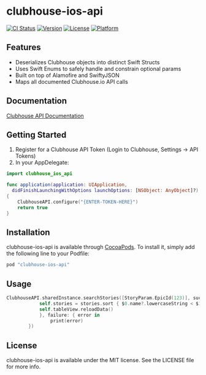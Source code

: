 # clubhouse-ios-api

[![CI Status](http://img.shields.io/travis/altyus/clubhouse-ios-api.svg?style=flat)](https://travis-ci.org/altyus/clubhouse-ios-api)
[![Version](https://img.shields.io/cocoapods/v/clubhouse-ios-api.svg?style=flat)](http://cocoapods.org/pods/clubhouse-ios-api)
[![License](https://img.shields.io/cocoapods/l/clubhouse-ios-api.svg?style=flat)](http://cocoapods.org/pods/clubhouse-ios-api)
[![Platform](https://img.shields.io/cocoapods/p/clubhouse-ios-api.svg?style=flat)](http://cocoapods.org/pods/clubhouse-ios-api)

## Features

* Deserializes Clubhouse objects into distinct Swift Structs
* Uses Swift Enums to safely handle and constrain optional params
* Built on top of Alamofire and SwiftyJSON
* Maps all documented Clubhouse.io API calls

## Documentation

[Clubhouse API Documentation](https://clubhouse.io/api/)

## Getting Started

1. Register for a Clubhouse API Token (Login to Clubhouse, Settings -> API Tokens)
2. In your AppDelegate:
```Swift
import clubhouse_ios_api

func application(application: UIApplication,
  didFinishLaunchingWithOptions launchOptions: [NSObject: AnyObject]?) -> Bool      
{
    ClubhouseAPI.configure("{ENTER-TOKEN-HERE}")
    return true
}

```

## Installation

clubhouse-ios-api is available through [CocoaPods](http://cocoapods.org). To install
it, simply add the following line to your Podfile:

```ruby
pod "clubhouse-ios-api"
```

## Usage

```Swift
ClubhouseAPI.sharedInstance.searchStories([StoryParam.EpicId(123)], success: { stories in
            self.stories = stories.sort { $0.name?.lowercaseString < $1.name?.lowercaseString }
            self.tableView.reloadData()
            }, failure: { error in
                print(error)
        })
```

## License

clubhouse-ios-api is available under the MIT license. See the LICENSE file for more info.
